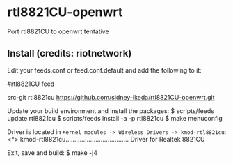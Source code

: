 # rtl8821CU-openwrt
Port rtl8821CU to openwrt tentative

## Install (credits: riotnetwork)

Edit your feeds.conf or feed.conf.default and add the following to it:

#rtl8821CU feed

src-git rtl8821cu https://github.com/sidney-ikeda/rtl8821CU-openwrt.git

Update your build environment and install the packages:
$ scripts/feeds update rtl8821cu
$ scripts/feeds install -a -p rtl8821cu
$ make menuconfig

Driver is located in `Kernel modules -> Wireless Drivers -> kmod-rtl8821cu`:
<*> kmod-rtl8821cu.................................... Driver for Realtek 8821CU

Exit, save and build:
$ make -j4
